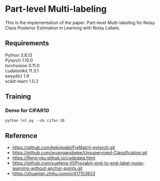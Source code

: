 # Part-level Multi-labeling

This is the implementation of the paper: Part-level Multi-labeling for Noisy Class Posterior
Estimation in Learning with Noisy Labels.

## Requirements
Python 3.8.13\
Pytorch 1.10.0\
torchvision 0.11.0\
cudatoolkit 11.3.1\
easydict 1.9\
scikit-learn 1.0.2

## Training
### Demo for CIFAR10
	python lnl.py --ds cifar-10


## Reference

* https://github.com/kekmodel/FixMatch-pytorch.git
* https://github.com/wvangansbeke/Unsupervised-Classification.git
* https://lfeng-ntu.github.io/codedata.html
* https://github.com/xuefeng-li1/Provably-end-to-end-label-noise-learning-without-anchor-points.git
* https://zhuanlan.zhihu.com/p/417153633